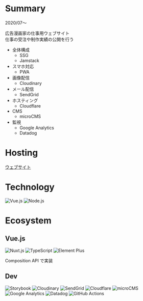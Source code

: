 # Summary

2020/07〜

広告漫画家の仕事用ウェブサイト  
仕事の受注や制作実績の公開を行う

- 全体構成
  - SSG
  - Jamstack
- スマホ対応
  - PWA
- 画像配信
  - Cloudinary
- メール配信
  - SendGrid
- ホスティング
  - Cloudflare
- CMS
  - microCMS
- 監視
  - Google Analytics
  - Datadog

# Hosting

[ウェブサイト](https://naocomic.com)

# Technology

![Vue.js](/tools/vuejs.png 'Vue.js')
![Node.js](/tools/nodejs.png 'Node.js')

# Ecosystem

## Vue.js

![Nuxt.js](/tools/nuxtjs.png 'Nuxt.js')
![TypeScript](/tools/typescript.png 'TypeScript')
![Element Plus](/tools/element-plus.png 'Element Plus')

Composition API で実装

## Dev

![Storybook](/tools/storybook.png 'Storybook')
![Cloudinary](/tools/cloudinary.png 'Cloudinary')
![SendGrid](/tools/sendgrid.png 'SendGrid')
![Cloudflare](/tools/cloudflare.png 'Cloudflare')
![microCMS](/tools/microcms.png 'microCMS')
![Google Analytics](/tools/google-analytics.png 'Google Analytics')
![Datadog](/tools/datadog.png 'Datadog')
![GitHub Actions](/tools/github-actions.png 'GitHub Actions')
